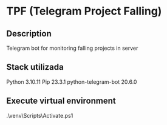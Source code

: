 # TPF (Telegram Project Falling)

## Description
Telegram bot for monitoring falling projects in server

## Stack utilizada
Python 3.10.11
Pip 23.3.1
python-telegram-bot 20.6.0

## Execute virtual environment
.\venv\Scripts\Activate.ps1